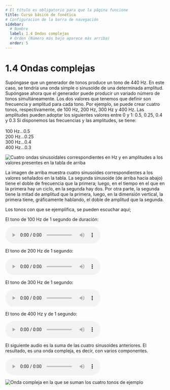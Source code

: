 ```yaml
---
# El título es obligatorio para que la página funcione
title: Curso básico de fonética
# Configuracion de la barra de navegación
sidebar:
  # Nombre
  label: 1.4 Ondas complejas
  # Orden (Número más bajo aparece más arriba)
  order: 5
---
```

# 1.4 Ondas complejas

Supóngase que un generador de tonos produce un tono de 440 Hz. En este caso, se tendría una onda simple o sinusoide de una determinada amplitud.
Supóngase ahora que el generador puede producir un variado número de tonos simultáneamente. Los dos valores que tenemos que definir son frecuencia y amplitud para cada tono.
Por ejemplo, se puede crear cuatro tonos, respectivamente, de 100 Hz, 200 Hz, 300 Hz y 400 Hz. Las amplitudes pueden adoptar los siguientes valores entre 0 y 1: 0.5, 0.25, 0.4 y 0.3
Si disponemos las frecuencias y las amplitudes, se tiene:
<br><br>
     100 Hz...0.5<br>
     200 Hz...0.25<br>
     300 Hz...0.4<br>
     400 Hz...0.3<br>

![Cuatro ondas sinusoidales correspondientes en Hz y en amplitudes a los valores presentes en la tabla de arriba](/imagenes/cuatro_sinusoides.png)

La imagen de arriba muestra cuatro sinusoides correspondientes a los valores señalados en la tabla. La segunda sinusoide (de arriba hacia abajo) tiene el doble de frecuencia que la primera; luego, en el tiempo en el que en la primera hay un ciclo, en la segunda hay dos. Por otra parte, la segunda tiene la mitad de amplitud que la primera, luego, en la dimensión vertical, la primera tiene, gráficamente hablando, el doble de amplitud que la segunda.

Los tonos con que se ejemplifica, se pueden escuchar aquí;

El tono de 100 Hz de 1 segundo de duración:

<audio controls src="/sonidos/tono_100.mp3"></audio>

El tono de 200 Hz de 1 segundo:

<audio controls src="/sonidos/200_025.mp3"></audio>

El tono de 300 Hz de 1 segundo:

<audio controls src="/sonidos/300_04.mp3"></audio>

El tono de 400 Hz y de 1 segundo:

<audio controls src="/sonidos/400_03.mp3"></audio>

El siguiente audio es la suma de las cuatro sinusoides anteriores. El resultado, es una onda compleja, es decir, con varios componentes.

<audio controls src="/sonidos/de_100_200_300_400_combinados.mp3"></audio>


![Onda compleja en la que se suman los cuatro tonos de ejemplo](/imagenes/onda_compleja_sumando_4_tonos.png)


